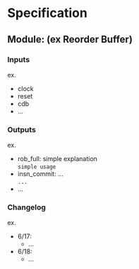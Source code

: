 # Specification

## Module: (ex Reorder Buffer)
### Inputs
ex.  
- clock
- reset
- cdb
- ...
### Outputs
ex.
- rob_full: simple explanation  
    `simple usage`
- insn_commit: ...  
    `...`
- ...
### Changelog
ex.
- 6/17:
    - ...
- 6/18:
    - ...